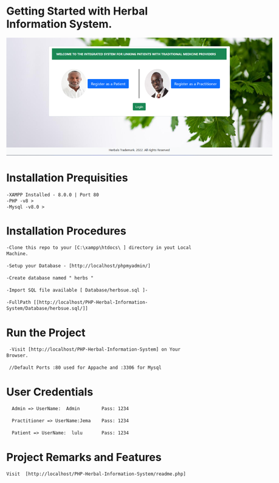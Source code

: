 # Getting Started with Herbal Information System.
<img
  src="https://github.com/EmmanuelMmanda/PHP-Herbal-Information-System/blob/master/images/git.PNG"
  alt="HIS"
  title="Herbal Information System"
  style="display: inline-block; margin: 0 auto; max-width: 700px">

# Installation Prequisities
    -XAMPP Installed - 8.0.0 | Port 80  
    -PHP -v8 >
    -Mysql -v8.0 > 
    

# Installation Procedures

    -Clone this repo to your [C:\xampp\htdocs\ ] directory in yout Local Machine.
    
    -Setup your Database - [http://localhost/phpmyadmin/]
    
    -Create database named " herbs "
    
    -Import SQL file available [ Database/herbsue.sql ]-
    
    -FullPath [[http://localhost/PHP-Herbal-Information-System/Database/herbsue.sql/]]

# Run the Project
     -Visit [http://localhost/PHP-Herbal-Information-System] on Your Browser.

     //Default Ports :80 used for Appache and :3306 for Mysql

# User Credentials 

      Admin => UserName:  Admin        Pass: 1234
      
      Practitioner => UserName:Jema    Pass: 1234
       
      Patient => UserName:  lulu       Pass: 1234
       
       
# Project Remarks and Features
    Visit  [http://localhost/PHP-Herbal-Information-System/readme.php]


   

